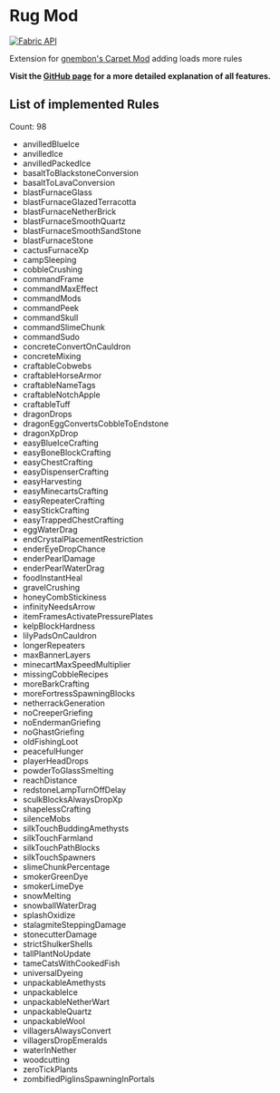 # Rug Mod

[![Fabric API](https://raw.githubusercontent.com/RubixDev/Rug/1.17/fabric-api.png)](https://modrinth.com/mod/fabric-api)

Extension for [gnembon's Carpet Mod](https://github.com/gnembon/fabric-carpet) adding loads more rules

**Visit the [GitHub page](https://github.com/RubixDev/Rug) for a more detailed explanation of all features.**

## List of implemented Rules
Count: 98
- anvilledBlueIce
- anvilledIce
- anvilledPackedIce
- basaltToBlackstoneConversion
- basaltToLavaConversion
- blastFurnaceGlass
- blastFurnaceGlazedTerracotta
- blastFurnaceNetherBrick
- blastFurnaceSmoothQuartz
- blastFurnaceSmoothSandStone
- blastFurnaceStone
- cactusFurnaceXp
- campSleeping
- cobbleCrushing
- commandFrame
- commandMaxEffect
- commandMods
- commandPeek
- commandSkull
- commandSlimeChunk
- commandSudo
- concreteConvertOnCauldron
- concreteMixing
- craftableCobwebs
- craftableHorseArmor
- craftableNameTags
- craftableNotchApple
- craftableTuff
- dragonDrops
- dragonEggConvertsCobbleToEndstone
- dragonXpDrop
- easyBlueIceCrafting
- easyBoneBlockCrafting
- easyChestCrafting
- easyDispenserCrafting
- easyHarvesting
- easyMinecartsCrafting
- easyRepeaterCrafting
- easyStickCrafting
- easyTrappedChestCrafting
- eggWaterDrag
- endCrystalPlacementRestriction
- enderEyeDropChance
- enderPearlDamage
- enderPearlWaterDrag
- foodInstantHeal
- gravelCrushing
- honeyCombStickiness
- infinityNeedsArrow
- itemFramesActivatePressurePlates
- kelpBlockHardness
- lilyPadsOnCauldron
- longerRepeaters
- maxBannerLayers
- minecartMaxSpeedMultiplier
- missingCobbleRecipes
- moreBarkCrafting
- moreFortressSpawningBlocks
- netherrackGeneration
- noCreeperGriefing
- noEndermanGriefing
- noGhastGriefing
- oldFishingLoot
- peacefulHunger
- playerHeadDrops
- powderToGlassSmelting
- reachDistance
- redstoneLampTurnOffDelay
- sculkBlocksAlwaysDropXp
- shapelessCrafting
- silenceMobs
- silkTouchBuddingAmethysts
- silkTouchFarmland
- silkTouchPathBlocks
- silkTouchSpawners
- slimeChunkPercentage
- smokerGreenDye
- smokerLimeDye
- snowMelting
- snowballWaterDrag
- splashOxidize
- stalagmiteSteppingDamage
- stonecutterDamage
- strictShulkerShells
- tallPlantNoUpdate
- tameCatsWithCookedFish
- universalDyeing
- unpackableAmethysts
- unpackableIce
- unpackableNetherWart
- unpackableQuartz
- unpackableWool
- villagersAlwaysConvert
- villagersDropEmeralds
- waterInNether
- woodcutting
- zeroTickPlants
- zombifiedPiglinsSpawningInPortals
